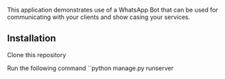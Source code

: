 This application demonstrates use of a WhatsApp Bot that can be used for communicating with your clients and show casing your services.

## Installation
Clone this repository

Run the following command
``python manage.py runserver

